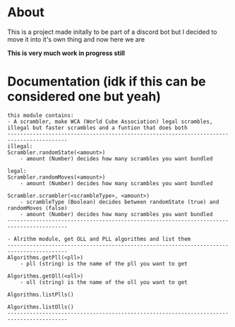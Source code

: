 # About

This is a project made initally to be part of a discord bot but I decided to move it into it's own thing and now here we are

**This is very much work in progress still**

# Documentation (idk if this can be considered one but yeah)
```
this module contains:
- A scrambler, make WCA (World Cube Association) legal scrambles, illegal but faster scrambles and a funtion that does both
-----------------------------------------------------------------------------------------
illegal:
Scrambler.randomState(<amount>) 
    - amount (Number) decides how many scrambles you want bundled

legal:
Scrambler.randomMoves(<amount>)
    - amount (Number) decides how many scrambles you want bundled

Scrambler.scrambler(<scrambleType>, <amount>)
    - scrambleType (Boolean) decides between randomState (true) and randomMoves (false)
    - amount (Number) decides how many scrambles you want bundled
-----------------------------------------------------------------------------------------

- Alrithm module, get OLL and PLL algorithms and list them
-----------------------------------------------------------------------------------------
Algorithms.getPll(<pll>)
    - pll (string) is the name of the pll you want to get   

Algorithms.getOll(<oll>)
    - oll (string) is the name of the oll you want to get

Algorithms.listPlls()

Algorithms.listOlls()
-----------------------------------------------------------------------------------------

```
